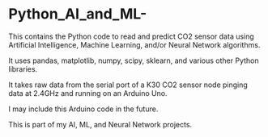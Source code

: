 # Python_AI_and_ML-
This contains the Python code to read and predict CO2 sensor data using Artificial Intelligence, Machine Learning, and/or Neural Network algorithms.

It uses pandas, matplotlib, numpy, scipy, sklearn, and various other Python libraries.

It takes raw data from the serial port of a K30 CO2 sensor node pinging data at 2.4GHz and running on an Arduino Uno.

I may include this Arduino code in the future.

This is part of my AI, ML, and Neural Network projects.
